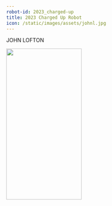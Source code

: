 ```yaml
---
robot-id: 2023_charged-up
title: 2023 Charged Up Robot
icon: /static/images/assets/johnl.jpg
---
```

JOHN LOFTON

<img src="/static/images/assets/johnl.jpg" height=400px width=200px>